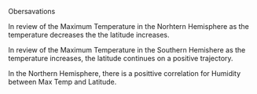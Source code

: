Obersavations

In review of the Maximum Temperature in the Norhtern Hemisphere as the temperature decreases the the latitude increases.

In review of the Maximum Temperature in the Southern Hemishere as the temperature increases, the latitude continues on a positive trajectory.

In the Northern Hemisphere, there is a posittive correlation for Humidity between Max Temp and Latitude.
